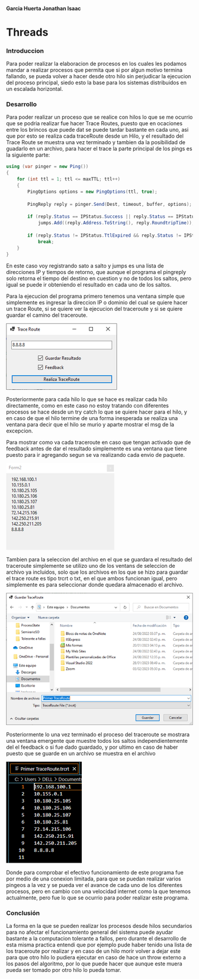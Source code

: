 #### Garcia Huerta Jonathan Isaac
# Threads
### Introduccion
Para poder realizar la elaboracion de procesos en los cuales les podamos mandar a realizar procesos que permita que si por algun motivo termina fallando, se pueda volver a hacer desde otro hilo sin perjudicar la ejecucion del proceso principal, siedo esto la base para los sistemas distribuidos en un escalada horizontal.

### Desarrollo

Para poder realizar un proceso que se realice con hilos lo que se me ocurrio que se podria realizar fue hacer Trace Routes, puesto que en ocaciones entre los brincos que puede dat se puede tardar bastante en cada uno, asi que por esto se realiza cada traceRoute desde un Hilo, y el resultado del Trace Route se muestra una vez terminado y tambien da la posibilidad de guadarlo en un archivo, para hacer el trace la parte principal de los pings es la siguiente parte:

``` C#
using (var pinger = new Ping())
{
    for (int ttl = 1; ttl <= maxTTL; ttl++)
    { 
        PingOptions options = new PingOptions(ttl, true);
        
        PingReply reply = pinger.Send(Dest, timeout, buffer, options);

        if (reply.Status == IPStatus.Success || reply.Status == IPStatus.TtlExpired)    
            jumps.Add((reply.Address.ToString(), reply.RoundtripTime));
                        
        if (reply.Status != IPStatus.TtlExpired && reply.Status != IPStatus.TimedOut)
            break;
    }
} 
``` 
En este caso voy registrando sato a salto y jumps es una lista de direcciones IP y tiempos de retorno, que aunque el programa el pingreply solo retorna el tiempo del destino en cuestion y no de todos los saltos, pero igual se puede ir obteniendo el resultado en cada uno de los saltos.

Para la ejecucion del programa primero tenemos una ventana simple que simplemente es ingresar la direccion IP o dominio del cual se quiere hacer un trace Route, si se quiere ver la ejecucion del traceroute y si se quiere guardar el camino del traceroute.

![Ventana Trace Route](./assets/interfaz.png)

Posteriormente para cada hilo lo que se hace es realizar cada hilo directamente, como en este caso no estoy tratando con diferentes procesos se hace desde un try catch lo que se quiere hacer para el hilo, y en caso de que el hilo termine de una forma inesperada se realiza una ventana para decir que el hilo se murio y aparte mostrar el msg de la excepcion.

Para mostrar como va cada traceroute en caso que tengan activado que de feedback antes de dar el resultado simplemente es una ventana que tiene puesto para ir agregando segun se va realizando cada envio de paquete.

![Ventana de Tracerute](./assets/Feedback.png)

Tambien para la seleccion del archivo en el que se guardara el resultado del traceroute simplemente se utilizo uno de los ventans de seleccion de archivo ya incluidos, solo que los archivos en los que se hizo para guardar el trace route es tipo trcrt o txt, en el que ambos funcionan igual, pero simplemente es para seleccionar donde quedara almacenado el archivo.

![Ventana Seleccion de Archivo](./assets/Guardar.png)

Posteriormente lo una vez terminado el proceso del traceroute se mostrara una ventana emergente que muestre todos los saltos independientemente del el feedback o si fue dado guardado, y por ultimo en caso de haber puesto que se guarde en un archivo se muestra en el archivo

![Archivo](./assets/Archivo.png)

Donde para comprobar el efectivo funcionamiento de este programa fue por medio de una conexion limitada, para que se puedan realizar varios pingeos a la vez y se pueda ver el avance de cada uno de los diferentes procesos, pero en cambio con una velocidad internet como la que tenemos actualmente, pero fue lo que se ocurrio para poder realizar este programa.

### Conclusión
La forma en la que se pueden realizar los procesos desde hilos secundarios para no afectar el funcionamiento general del sistema puede ayudar bastante a la computacion tolerante a fallos, pero durante el desarrollo de esta misma practica entendi que por ejemplo pude haber tenido una lista de los traceroute por realizar y en caso de un hilo morir volver a dejar este para que otro hilo lo pudiera ejecutar en caso de hace un throw externo a los pasos del algoritmo, por lo que puede hacer que aunque este muera pueda ser tomado por otro hilo lo pueda tomar.